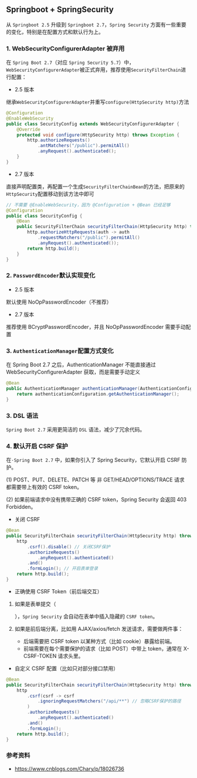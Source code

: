 ## Springboot + SpringSecurity

从 `Springboot 2.5` 升级到 `Springboot 2.7`，`Spring Security` 方面有一些重要的变化，特别是在配置方式和默认行为上。


### 1. WebSecurityConfigurerAdapter 被弃用

在 `Spring Boot 2.7`（对应 `Spring Security 5.7`）中，`WebSecurityConfigurerAdapter`被正式弃用，推荐使用`SecurityFilterChain`进行配置：

- 2.5 版本

继承`WebSecurityConfigurerAdapter`并重写`configure(HttpSecurity http)`方法
```java
@Configuration
@EnableWebSecurity
public class SecurityConfig extends WebSecurityConfigurerAdapter {
    @Override
    protected void configure(HttpSecurity http) throws Exception {
        http.authorizeRequests()
            .antMatchers("/public").permitAll()
            .anyRequest().authenticated();
    }
}
```

- 2.7 版本

直接声明配置类，再配置一个生成`SecurityFilterChainBean`的方法，把原来的`HttpSecurity`配置移动到该方法中即可
```java
// 不需要 @EnableWebSecurity，因为 @Configuration + @Bean 已经足够
@Configuration
public class SecurityConfig {
    @Bean
    public SecurityFilterChain securityFilterChain(HttpSecurity http) throws Exception {
        http.authorizeHttpRequests(auth -> auth
            .requestMatchers("/public").permitAll()
            .anyRequest().authenticated());
        return http.build();
    }
}
```

### 2. `PasswordEncoder`默认实现变化

- 2.5 版本

默认使用 NoOpPasswordEncoder（不推荐）

- 2.7 版本

推荐使用 BCryptPasswordEncoder，并且 NoOpPasswordEncoder 需要手动配置
    
### 3. `AuthenticationManager`配置方式变化

在 Spring Boot 2.7 之后，AuthenticationManager 不能直接通过 WebSecurityConfigurerAdapter 获取，而是需要手动定义

```java
@Bean
public AuthenticationManager authenticationManager(AuthenticationConfiguration authenticationConfiguration) throws Exception {
    return authenticationConfiguration.getAuthenticationManager();
}
```

### 3. DSL 语法

`Spring Boot 2.7` 采用更简洁的 `DSL` 语法，减少了冗余代码。

### 4. 默认开启 CSRF 保护

在`·Spring Boot 2.7` 中，如果你引入了 Spring Security，它默认开启 CSRF 防护。

(1) POST、PUT、DELETE、PATCH 等 非 GET/HEAD/OPTIONS/TRACE 请求 都需要带上有效的 CSRF token。

(2) 如果前端请求中没有携带正确的 CSRF token，Spring Security 会返回 403 Forbidden。

- 关闭 CSRF
```java
@Bean
public SecurityFilterChain securityFilterChain(HttpSecurity http) throws Exception {
    http
        .csrf().disable() // 关闭CSRF保护
        .authorizeRequests()
            .anyRequest().authenticated()
        .and()
        .formLogin(); // 开启表单登录
    return http.build();
}
```

- 正确使用 CSRF Token（前后端交互）

1. 如果是表单提交（<form>），`Spring Security` 会自动在表单中插入隐藏的 `CSRF token`。

2. 如果是前后端分离，比如用 AJAX/axios/fetch 发送请求，需要做两件事：

    - 后端需要把 CSRF token 以某种方式（比如 cookie）暴露给前端。
    - 前端需要在每个需要保护的请求（比如 POST）中带上 token，通常在 X-CSRF-TOKEN 请求头里。

- 自定义 CSRF 配置（比如只对部分接口禁用）
```java
@Bean
public SecurityFilterChain securityFilterChain(HttpSecurity http) throws Exception {
    http
        .csrf(csrf -> csrf
            .ignoringRequestMatchers("/api/**") // 忽略CSRF保护的路径
        )
        .authorizeRequests()
            .anyRequest().authenticated()
        .and()
        .formLogin();
    return http.build();
}
```

### 参考资料

- https://www.cnblogs.com/Chary/p/18026736